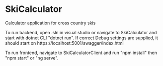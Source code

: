 # SkiCalculator
Calculator application for cross country skis

To run backend, open .sln in visual studio or navigate to SkiCalculator and start with dotnet CLI "dotnet run".
If correct Debug settings are supplied, it should start on https://localhost:5001/swagger/index.html

To run frontend, navigate to SkiCalculatorClient and run "npm install" then "npm start" or "ng serve".
